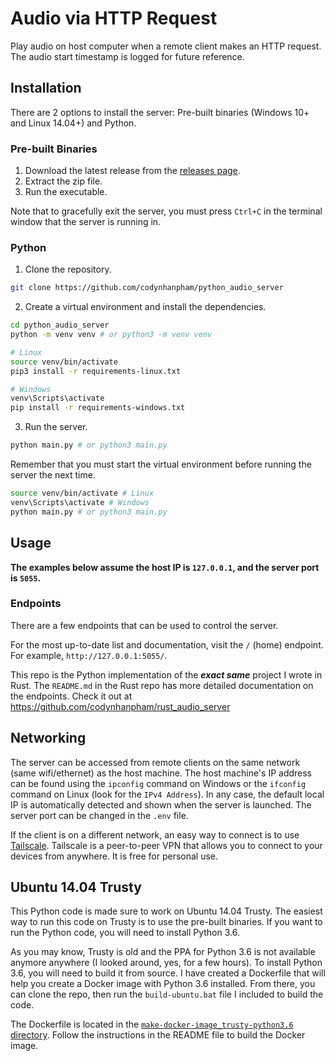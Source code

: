 # Audio via HTTP Request

Play audio on host computer when a remote client makes an HTTP request. The audio start timestamp is logged for future reference.

## Installation
There are 2 options to install the server: Pre-built binaries (Windows 10+ and Linux 14.04+) and Python.

### Pre-built Binaries
1. Download the latest release from the [releases page](https://github.com/codynhanpham/python_audio_server/releases).
2. Extract the zip file.
3. Run the executable.

Note that to gracefully exit the server, you must press `Ctrl+C` in the terminal window that the server is running in.

### Python
1. Clone the repository.
```bash
git clone https://github.com/codynhanpham/python_audio_server
```
2. Create a virtual environment and install the dependencies.
```bash
cd python_audio_server
python -m venv venv # or python3 -m venv venv

# Linux
source venv/bin/activate
pip3 install -r requirements-linux.txt

# Windows
venv\Scripts\activate
pip install -r requirements-windows.txt
```
3. Run the server.
```bash
python main.py # or python3 main.py
```
Remember that you must start the virtual environment before running the server the next time.
```bash
source venv/bin/activate # Linux
venv\Scripts\activate # Windows
python main.py # or python3 main.py
```

## Usage

**The examples below assume the host IP is `127.0.0.1`, and the server port is `5055`.**

### Endpoints
There are a few endpoints that can be used to control the server.

For the most up-to-date list and documentation, visit the `/` (home) endpoint. For example, `http://127.0.0.1:5055/`.

This repo is the Python implementation of the ***exact same*** project I wrote in Rust. The `README.md` in the Rust repo has more detailed documentation on the endpoints. Check it out at https://github.com/codynhanpham/rust_audio_server

## Networking
The server can be accessed from remote clients on the same network (same wifi/ethernet) as the host machine. The host machine's IP address can be found using the `ipconfig` command on Windows or the `ifconfig` command on Linux (look for the `IPv4 Address`). In any case, the default local IP is automatically detected and shown when the server is launched. The server port can be changed in the `.env` file.

If the client is on a different network, an easy way to connect is to use [Tailscale](https://tailscale.com/). Tailscale is a peer-to-peer VPN that allows you to connect to your devices from anywhere. It is free for personal use.


## Ubuntu 14.04 Trusty
This Python code is made sure to work on Ubuntu 14.04 Trusty. The easiest way to run this code on Trusty is to use the pre-built binaries. If you want to run the Python code, you will need to install Python 3.6.

As you may know, Trusty is old and the PPA for Python 3.6 is not available anymore anywhere (I looked around, yes, for a few hours). To install Python 3.6, you will need to build it from source. I have created a Dockerfile that will help you create a Docker image with Python 3.6 installed. From there, you can clone the repo, then run the `build-ubuntu.bat` file I included to build the code.

The Dockerfile is located in the [`make-docker-image_trusty-python3.6` directory](/make-docker-image_trusty-python3.6/). Follow the instructions in the README file to build the Docker image.